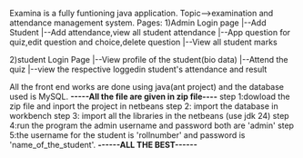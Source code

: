 Examina is a fully funtioning java application.
Topic-->examination and attendance management system.
Pages:
1)Admin Login page
                |--Add Student
                |--Add attendance,view all student attendance
                |--App question for quiz,edit question and choice,delete question
                |--View all student marks
                
2)student Login Page
                |--View profile of the student(bio data)
                |--Attend the quiz
                |--view the respective loggedin student's attendance and result

All the front end works are done using java(ant project) and the database used is MySQL.
****-----All the file are given in zip file----****
step 1:dowload the zip file and inport the project in netbeans
step 2: import the database in workbench
step 3: import all the libraries in the netbeans (use jdk 24)
step 4:run the program the admin username and password both are 'admin'
step 5:the username for the student is 'rollnumber' and password is 'name_of_the_student'.
****------ALL THE BEST------****
